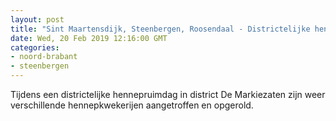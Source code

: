 ```yaml
---
layout: post
title: "Sint Maartensdijk, Steenbergen, Roosendaal - Districtelijke hennepruimdag De Markiezaten"
date: Wed, 20 Feb 2019 12:16:00 GMT
categories: 
- noord-brabant 
- steenbergen 
---
```


Tijdens een districtelijke hennepruimdag in district De Markiezaten zijn weer verschillende hennepkwekerijen aangetroffen en opgerold.
